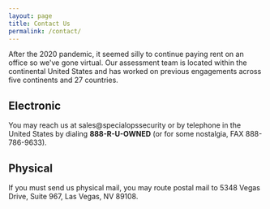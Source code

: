 ```yaml
---
layout: page
title: Contact Us
permalink: /contact/
---
```


After the 2020 pandemic, it seemed silly to continue paying rent on an office so we've gone virtual. Our assessment
team is located within the continental United States and has worked on previous engagements across five continents 
and 27 countries. 

## Electronic

You may reach us at sales@specialopssecurity or by telephone in the United States by dialing <strong>888-R-U-OWNED</strong> (or for 
some nostalgia, FAX 888-786-9633). 

## Physical 

If you must send us physical mail, you may route postal mail to 5348 Vegas Drive, Suite 967, Las Vegas, NV 89108.
